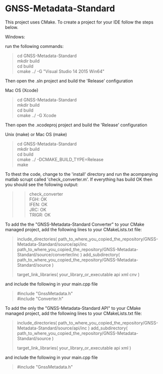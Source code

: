 # GNSS-Metadata-Standard


This project uses CMake. To create a project for your IDE follow the steps below.


Windows:

run the following commands:

> cd GNSS-Metadata-Standard   
> mkdir build   
> cd build   
> cmake ../ -G "Visual Studio 14 2015 Win64"   

Then open the .sln project and build the 'Release' configuration


Mac OS (Xcode)

> cd GNSS-Metadata-Standard   
> mkdir build   
> cd build   
> cmake ../ -G Xcode   


Then open the .xcodeproj project and build the 'Release' configuration

Unix (make) or Mac OS (make)

> cd GNSS-Metadata-Standard   
> mkdir build   
> cd build   
> cmake ../ -DCMAKE_BUILD_TYPE=Release   
> make   



To thest the code, change to the 'install' directory and run the acompanying matlab scrupt called 'check_converter.m'.
If everything has build OK then you should see the following output:

>>check_converter   
FGH:   OK   
IFEN:  OK   
JRC:   OK   
TRIGR: OK   
>>   






To add the the "GNSS-Metadata-Standard Converter" to your  CMake managed project, 
add the following lines to your CMakeLists.txt file:

> include_directories(
>    path_to_where_you_copied_the_repository/GNSS-Metadata-Standard/source/api/inc
>    path_to_where_you_copied_the_repository/GNSS-Metadata-Standard/source/converter/inc
> )
> add_subdirectory(
>    path_to_where_you_copied_the_repository/GNSS-Metadata-Standard/source
> )
> 
> target_link_libraries( your_library_or_executable api xml cnv )
 
and include the following in your main.cpp file

> #include "GnssMetadata.h"      
> #include "Converter.h"


To add the only the "GNSS-Metadata-Standard API" to your  CMake managed project, 
add the following lines to your CMakeLists.txt file:

> include_directories(
>    path_to_where_you_copied_the_repository/GNSS-Metadata-Standard/source/api/inc
> )
> add_subdirectory(
>    path_to_where_you_copied_the_repository/GNSS-Metadata-Standard/source
> ) 
> 
> target_link_libraries( your_library_or_executable api xml )

and include the following in your main.cpp file

> #include "GnssMetadata.h"
